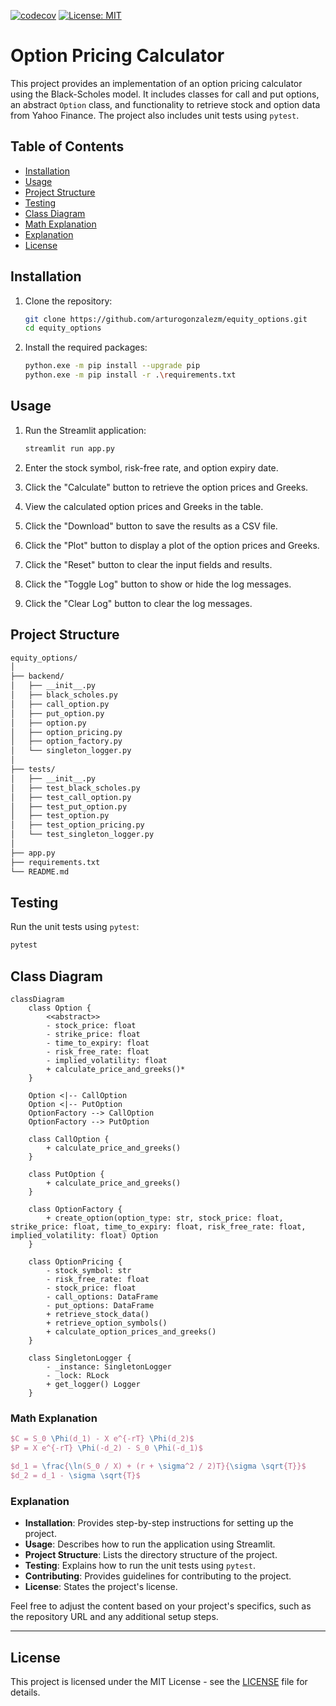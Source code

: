 [![codecov](https://codecov.io/gh/arturogonzalezm/equity_options/graph/badge.svg?token=YEtCcH8NcL)](https://codecov.io/gh/arturogonzalezm/equity_options)
[![License: MIT](https://img.shields.io/badge/License-MIT-yellow.svg)](https://opensource.org/licenses/MIT)

# Option Pricing Calculator

This project provides an implementation of an option pricing calculator using the Black-Scholes model. It includes classes for call and put options, an abstract `Option` class, and functionality to retrieve stock and option data from Yahoo Finance. The project also includes unit tests using `pytest`.

## Table of Contents

- [Installation](#installation)
- [Usage](#usage)
- [Project Structure](#project-structure)
- [Testing](#testing)
- [Class Diagram](#class-diagram)
- [Math Explanation](#math-explanation)
- [Explanation](#explanation)
- [License](#license)

## Installation

1. Clone the repository:
   ```sh
   git clone https://github.com/arturogonzalezm/equity_options.git
   cd equity_options
    ```
   
2. Install the required packages:

    ```sh
    python.exe -m pip install --upgrade pip
    python.exe -m pip install -r .\requirements.txt
    ```
   
## Usage

1. Run the Streamlit application:
   ```sh
   streamlit run app.py
   ```
   
2. Enter the stock symbol, risk-free rate, and option expiry date.
3. Click the "Calculate" button to retrieve the option prices and Greeks.
4. View the calculated option prices and Greeks in the table.
5. Click the "Download" button to save the results as a CSV file.
6. Click the "Plot" button to display a plot of the option prices and Greeks.
7. Click the "Reset" button to clear the input fields and results.
8. Click the "Toggle Log" button to show or hide the log messages.
9. Click the "Clear Log" button to clear the log messages.

## Project Structure

```sh
equity_options/
│
├── backend/
│   ├── __init__.py
│   ├── black_scholes.py
│   ├── call_option.py
│   ├── put_option.py
│   ├── option.py
│   ├── option_pricing.py
│   ├── option_factory.py
│   └── singleton_logger.py
│
├── tests/
│   ├── __init__.py
│   ├── test_black_scholes.py
│   ├── test_call_option.py
│   ├── test_put_option.py
│   ├── test_option.py
│   ├── test_option_pricing.py
│   └── test_singleton_logger.py
│
├── app.py
├── requirements.txt
└── README.md
```

## Testing

Run the unit tests using `pytest`:

```sh
pytest
```

## Class Diagram

```mermaid
classDiagram
    class Option {
        <<abstract>>
        - stock_price: float
        - strike_price: float
        - time_to_expiry: float
        - risk_free_rate: float
        - implied_volatility: float
        + calculate_price_and_greeks()*
    }

    Option <|-- CallOption
    Option <|-- PutOption
    OptionFactory --> CallOption
    OptionFactory --> PutOption

    class CallOption {
        + calculate_price_and_greeks()
    }

    class PutOption {
        + calculate_price_and_greeks()
    }

    class OptionFactory {
        + create_option(option_type: str, stock_price: float, strike_price: float, time_to_expiry: float, risk_free_rate: float, implied_volatility: float) Option
    }

    class OptionPricing {
        - stock_symbol: str
        - risk_free_rate: float
        - stock_price: float
        - call_options: DataFrame
        - put_options: DataFrame
        + retrieve_stock_data()
        + retrieve_option_symbols()
        + calculate_option_prices_and_greeks()
    }

    class SingletonLogger {
        - _instance: SingletonLogger
        - _lock: RLock
        + get_logger() Logger
    }
```

### Math Explanation

```latex
$C = S_0 \Phi(d_1) - X e^{-rT} \Phi(d_2)$
$P = X e^{-rT} \Phi(-d_2) - S_0 \Phi(-d_1)$

$d_1 = \frac{\ln(S_0 / X) + (r + \sigma^2 / 2)T}{\sigma \sqrt{T}}$
$d_2 = d_1 - \sigma \sqrt{T}$
```

### Explanation

- **Installation**: Provides step-by-step instructions for setting up the project.
- **Usage**: Describes how to run the application using Streamlit.
- **Project Structure**: Lists the directory structure of the project.
- **Testing**: Explains how to run the unit tests using `pytest`.
- **Contributing**: Provides guidelines for contributing to the project.
- **License**: States the project's license.

Feel free to adjust the content based on your project's specifics, such as the repository URL and any additional setup steps.

---

## License

This project is licensed under the MIT License - see the [LICENSE](LICENSE) file for details.


